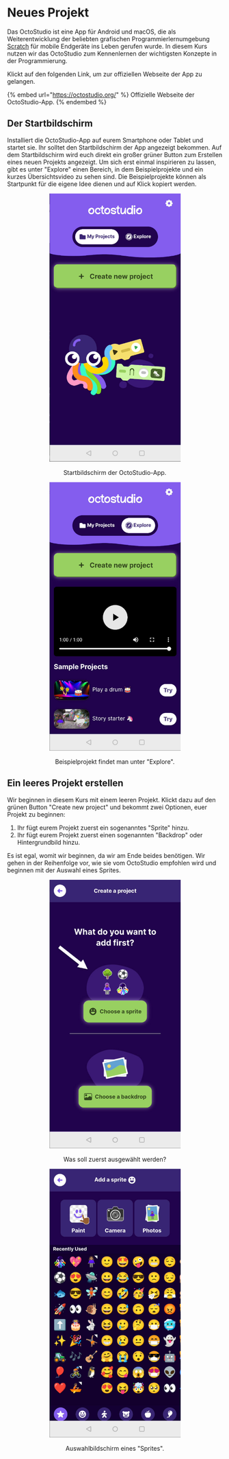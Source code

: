 # Neues Projekt

Das OctoStudio ist eine App für Android und macOS, die als Weiterentwicklung der beliebten grafischen Programmierlernumgebung [Scratch](https://scratch.mit.edu/) für mobile Endgeräte ins Leben gerufen wurde. In diesem Kurs nutzen wir das OctoStudio zum Kennenlernen der wichtigsten Konzepte in der Programmierung.

Klickt auf den folgenden Link, um zur offiziellen Webseite der App zu gelangen.

{% embed url="https://octostudio.org/" %}
Offizielle Webseite der OctoStudio-App.
{% endembed %}

## Der Startbildschirm

Installiert die OctoStudio-App auf eurem Smartphone oder Tablet und startet sie. Ihr solltet den Startbildschirm der App angezeigt bekommen. Auf dem Startbildschirm wird euch direkt ein großer grüner Button zum Erstellen eines neuen Projekts angezeigt. Um sich erst einmal inspirieren zu lassen, gibt es unter "Explore" einen Bereich, in dem Beispielprojekte und ein kurzes Übersichtsvideo zu sehen sind. Die Beispielprojekte können als Startpunkt für die eigene Idee dienen und auf Klick kopiert werden.

<div align="center">

<figure><img src="../../images/octostudio_start_screen.jpg" alt="Startbildschirm der OctoStudio-App" width="307"><figcaption><p>Startbildschirm der OctoStudio-App.</p></figcaption></figure>


<figure><img src="../../images/octostudio_explore_screen.jpg" alt="" width="307"><figcaption><p>Beispielprojekt findet man unter "Explore".</p></figcaption></figure>

</div>

## Ein leeres Projekt erstellen

Wir beginnen in diesem Kurs mit einem leeren Projekt. Klickt dazu auf den grünen Button "Create new project" und bekommt zwei Optionen, euer Projekt zu beginnen:

1. Ihr fügt eurem Projekt zuerst ein sogenanntes "Sprite" hinzu.
2. Ihr fügt eurem Projekt zuerst einen sogenannten "Backdrop" oder Hintergrundbild hinzu.

Es ist egal, womit wir beginnen, da wir am Ende beides benötigen. Wir gehen in der Reihenfolge vor, wie sie vom OctoStudio empfohlen wird und beginnen mit der Auswahl eines Sprites.

<div align="center">

<figure><img src="../../images/octostudio_new_project_sprite_or_backdrop.jpg" alt="" width="307"><figcaption><p>Was soll zuerst ausgewählt werden?</p></figcaption></figure>

 

<figure><img src="../../images/octostudio_new_project_choose_sprite.jpg" alt="" width="307"><figcaption><p>Auswahlbildschirm eines "Sprites".</p></figcaption></figure>

</div>
